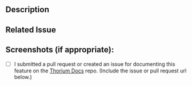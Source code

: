 ## Description
<!--- Describe your changes in detail -->

## Related Issue
<!--- This project only accepts pull requests related to open issues -->
<!--- If suggesting a new feature or change, please discuss it in an issue first -->
<!--- If fixing a bug, there should be an issue describing it with steps to reproduce -->
<!--- Please link to the issue here: -->

## Screenshots (if appropriate):

- [ ] I submitted a pull request or created an issue for documenting this feature on the [Thorium Docs](https://github.com/Thorium-Sim/thorium-docs) repo. (Include the issue or pull request url below.)